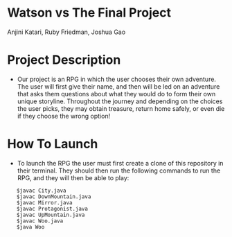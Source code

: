 # Watson vs The Final Project 
Anjini Katari, Ruby Friedman, Joshua Gao

# Project Description
 * Our project is an RPG in which the user chooses their own adventure. The user will first give their name, and then will be led on an adventure that asks them questions about what they would do to form their own unique storyline. Throughout the journey and depending on the choices the user picks, they may obtain treasure, return home safely, or even die if they choose the wrong option!

# How To Launch
 * To launch the RPG the user must first create a clone of this repository in their terminal. They should then run the following commands to run the RPG, and they will then be able to play:
 ```$javac Cabin.java
    $javac City.java   
    $javac DownMountain.java
    $javac Mirror.java
    $javac Protagonist.java
    $javac UpMountain.java
    $javac Woo.java 
    $java Woo
    

